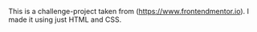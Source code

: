 This is a challenge-project taken from (https://www.frontendmentor.io). I made it using just HTML and CSS.

